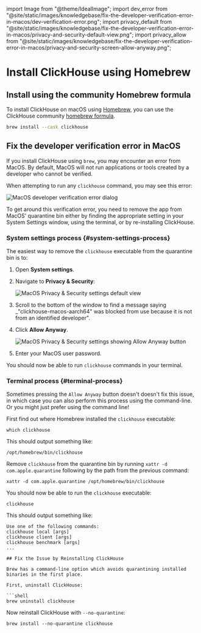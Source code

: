 import Image from "@theme/IdealImage";
import dev_error from "@site/static/images/knowledgebase/fix-the-developer-verification-error-in-macos/dev-verification-error.png";
import privacy_default from "@site/static/images/knowledgebase/fix-the-developer-verification-error-in-macos/privacy-and-security-default-view.png";
import privacy_allow from "@site/static/images/knowledgebase/fix-the-developer-verification-error-in-macos/privacy-and-security-screen-allow-anyway.png";

# Install ClickHouse using Homebrew

<VerticalStepper>

## Install using the community Homebrew formula

To install ClickHouse on macOS using [Homebrew](https://brew.sh/), you can use
the ClickHouse community [homebrew formula](https://formulae.brew.sh/cask/clickhouse).

```bash
brew install --cask clickhouse
```

## Fix the developer verification error in MacOS

If you install ClickHouse using `brew`, you may encounter an error from MacOS.
By default, MacOS will not run applications or tools created by a developer who cannot be verified.

When attempting to run any `clickhouse` command, you may see this error:

<Image img={dev_error} size="md" alt="MacOS developer verification error dialog" border />

To get around this verification error, you need to remove the app from MacOS' quarantine bin either by finding the appropriate setting in your System Settings window, using the terminal, or by re-installing ClickHouse.

### System settings process {#system-settings-process}

The easiest way to remove the `clickhouse` executable from the quarantine bin is to:

1. Open **System settings**.
1. Navigate to **Privacy & Security**:

    <Image img={privacy_default} size="md" alt="MacOS Privacy & Security settings default view" border />

1. Scroll to the bottom of the window to find a message saying _"clickhouse-macos-aarch64" was blocked from use because it is not from an identified developer".
1. Click **Allow Anyway**.

    <Image img={privacy_allow} size="md" alt="MacOS Privacy & Security settings showing Allow Anyway button" border />

1. Enter your MacOS user password.

You should now be able to run `clickhouse` commands in your terminal.

### Terminal process {#terminal-process}

Sometimes pressing the `Allow Anyway` button doesn't doesn't fix this issue, in which case you can also perform this process using the command-line.
Or you might just prefer using the command line!

First find out where Homebrew installed the `clickhouse` executable:

```shell
which clickhouse
```

This should output something like:

```shell
/opt/homebrew/bin/clickhouse
```

Remove `clickhouse` from the quarantine bin by running `xattr -d com.apple.quarantine` following by the path from the previous command:

```shell
xattr -d com.apple.quarantine /opt/homebrew/bin/clickhouse
```

You should now be able to run the `clickhouse` executable:

```shell
clickhouse
```

This should output something like:

```
Use one of the following commands:
clickhouse local [args]
clickhouse client [args]
clickhouse benchmark [args]
...

## Fix the Issue by Reinstalling ClickHouse

Brew has a command-line option which avoids quarantining installed binaries in the first place.

First, uninstall ClickHouse:

```shell
brew uninstall clickhouse
```

Now reinstall ClickHouse with `--no-quarantine`:

```shell
brew install --no-quarantine clickhouse
```
</VerticalStepper>